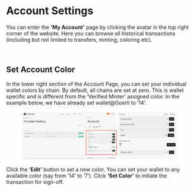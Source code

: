 # Account Settings

You can enter the **‘My Account’** page by clicking the avatar in the top right corner of the website. Here you can browse all historical transactions (including but not limited to transfers, minting, coloring etc).

<figure><img src="https://lh7-us.googleusercontent.com/pdiilEkkNPv1bo86wpmHwQQ-CDlTT5UtRryXvjPrGfRK-Aj9ccK05dn-r3FucpPfbXYylzW4bfYvRFDk0VG72ooT-r0l0HvFfIIzGb1mE0Fneq-iCOHhDxtDRRJyPyDjcq0VUzt5gPa3z82QuKBf6Jo" alt=""><figcaption></figcaption></figure>

## Set Account Color

In the lower right section of the Account Page, you can set your individual wallet colors by chain. By default, all chains are set at zero. This is wallet specific and is different from the ‘Verified Minter’ assigned color. In the example below, we have already set wallet@Goerli to ‘14’.

<figure><img src="../.gitbook/assets/image (6) (1) (1) (1).png" alt=""><figcaption></figcaption></figure>

Click the **‘Edit’** button to set a new color. You can set your wallet to any available color (say from ‘14’ to ‘7’). Click **‘Set Color’** to initiate the transaction for sign-off.

<figure><img src="https://lh7-us.googleusercontent.com/0ON_kQsRaAlaREhP2QPNtVTAnnKkgxSMlDpWH3LE1Gc3wiMLWdcRT6RdpGwxDuGRqqoBgoR4kzveWqcSTpjCIl7BViygjXIk5tx-EoDPoPtynDBsTYO2izPlAJKrJ_93rrOx4qqSyHq2mcKZJnBmMh4" alt=""><figcaption></figcaption></figure>
